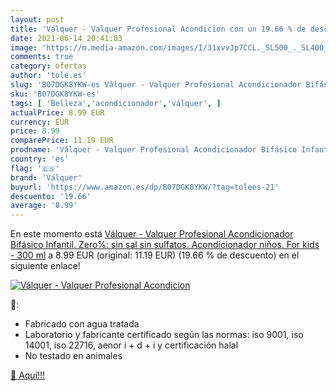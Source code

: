 ```yaml
---
layout: post
title: 'Válquer - Valquer Profesional Acondicion con un 19.66 % de descuento'
date: 2021-06-14 20:41:03
image: 'https://m.media-amazon.com/images/I/31xvvJp7CCL._SL500_._SL400_.jpg'
comments: true
category: ofertas
author: 'tole.es'
slug: 'B07DGK8YKW-es Válquer - Valquer Profesional Acondicionador Bifásico...'
sku: 'B07DGK8YKW-es'
tags: [ 'Belleza','acondicionador','válquer', ]
actualPrice: 8.99 EUR
currency: EUR
price: 8.99
comparePrice: 11.19 EUR
prodname: 'Válquer - Valquer Profesional Acondicionador Bifásico Infantil. Zero%: sin sal  sin sulfatos. Acondicionador niños. For kids - 300 ml'
country: 'es'
flag: '🇪🇸'
brand: 'Válquer'
buyurl: 'https://www.amazon.es/dp/B07DGK8YKW/?tag=tolees-21'
descuento: '19.66'
average: '8.99'
---
```


En este momento está [Válquer - Valquer Profesional Acondicionador Bifásico Infantil. Zero%: sin sal  sin sulfatos. Acondicionador niños. For kids - 300 ml](https://www.amazon.es/dp/B07DGK8YKW/?tag=tolees-21) a 8.99 EUR (original: 11.19 EUR) (19.66 %  de descuento) en el siguiente enlace!

[![Válquer - Valquer Profesional Acondicion](https://m.media-amazon.com/images/I/31xvvJp7CCL._SL500_._SL400_.jpg)](https://www.amazon.es/dp/B07DGK8YKW/?tag=tolees-21)

🔎:

- Fabricado con agua tratada
- Laboratorio y fabricante certificado según las normas: iso 9001, iso 14001, iso 22716, aenor i + d + i y certificación halal
- No testado en animales

[🛒 Aquí!!!](https://www.amazon.es/dp/B07DGK8YKW/?tag=tolees-21)

